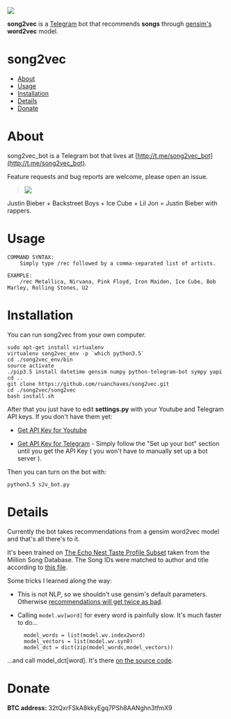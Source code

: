 ![](https://i.imgur.com/BXKlnX2.png)

 **song2vec** is a [Telegram](https://telegram.org/) bot that recommends **songs** through [gensim's](https://radimrehurek.com/gensim/models/word2vec.html) **word2vec** model.
 
song2vec
=================

   * [About](#about)
   * [Usage](#usage)
   * [Installation](#installation)
   * [Details](#details)
   * [Donate](#donate)


# About
[](#about)

song2vec_bot is a Telegram bot that lives at [http://t.me/song2vec_bot](http://t.me/song2vec_bot).

Feature requests and bug reports are welcome, please open an issue.

 > ![](https://i.imgur.com/VJbm80p.jpg)
 
 
 Justin Bieber + Backstreet Boys + Ice Cube + Lil Jon = Justin Bieber with rappers.
 
# Usage 
[](#usage)

	COMMAND SYNTAX:
		Simply type /rec followed by a comma-separated list of artists.
	
	EXAMPLE:
		/rec Metallica, Nirvana, Pink Floyd, Iron Maiden, Ice Cube, Bob Marley, Rolling Stones, U2

# Installation
[](#installation)

You can run song2vec from your own computer.
	
	sudo apt-get install virtualenv
	virtualenv song2vec_env -p `which python3.5`
	cd ./song2vec_env/bin
	source activate
	./pip3.5 install datetime gensim numpy python-telegram-bot sympy yapi
	cd ..
	git clone https://github.com/ruanchaves/song2vec.git
	cd ./song2vec/song2vec
	bash install.sh
	
After that you just have to edit **settings.py** with your Youtube and Telegram API keys. If you don't have them yet:

* [Get API Key for Youtube](https://www.slickremix.com/docs/get-api-key-for-youtube/)

* [Get API Key for Telegram](https://www.sohamkamani.com/blog/2016/09/21/making-a-telegram-bot/) - Simply follow the "Set up your bot" section until you get the API Key ( you won't have to manually set up a bot server ).

Then you can turn on the bot with:

	python3.5 s2v_bot.py
	
# Details
[](#details)

Currently the bot takes recommendations from a gensim word2vec model and that's all there's to it.

It's been trained on [The Echo Nest Taste Profile Subset](https://labrosa.ee.columbia.edu/millionsong/tasteprofile) taken from the Million Song Database. The Song IDs were matched to author and title according to [this file](https://labrosa.ee.columbia.edu/millionsong/sites/default/files/AdditionalFiles/unique_tracks.txt).

Some tricks I learned along the way:

* This is not NLP, so we shouldn't use gensim's default parameters. Otherwise [recommendations will get twice as bad](https://arxiv.org/pdf/1804.04212.pdf).

* Calling `model.wv[word]` for every word is painfully slow. It's much faster to do...

		model_words = list(model.wv.index2word)
		model_vectors = list(model.wv.syn0)
		model_dct = dict(zip(model_words,model_vectors))
	
...and call model_dct[word]. It's there [on the source code](https://github.com/RaRe-Technologies/gensim/blob/3b9bb59dac0d55a1cd6ca8f984cead38b9cb0860/gensim/models/word2vec.py#L441).

# Donate
[](#donate)

**BTC address:** 32tQxrFSkA8kkyEgq7PSh8AANghn3tfmX9
